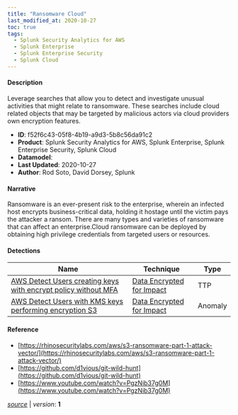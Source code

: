 ```yaml
---
title: "Ransomware Cloud"
last_modified_at: 2020-10-27
toc: true
tags:
  - Splunk Security Analytics for AWS
  - Splunk Enterprise
  - Splunk Enterprise Security
  - Splunk Cloud
---
```


#### Description

Leverage searches that allow you to detect and investigate unusual activities that might relate to ransomware. These searches include cloud related objects that may be targeted by malicious actors via cloud providers own encryption features.

- **ID**: f52f6c43-05f8-4b19-a9d3-5b8c56da91c2
- **Product**: Splunk Security Analytics for AWS, Splunk Enterprise, Splunk Enterprise Security, Splunk Cloud
- **Datamodel**: 
- **Last Updated**: 2020-10-27
- **Author**: Rod Soto, David Dorsey, Splunk

#### Narrative

Ransomware is an ever-present risk to the enterprise, wherein an infected host encrypts business-critical data, holding it hostage until the victim pays the attacker a ransom. There are many types and varieties of ransomware that can affect an enterprise.Cloud ransomware can be deployed by obtaining high privilege credentials from targeted users or resources.

#### Detections

| Name        | Technique   | Type         |
| ----------- | ----------- |--------------|
| [AWS Detect Users creating keys with encrypt policy without MFA](/cloud/aws_detect_users_creating_keys_with_encrypt_policy_without_mfa/) | [Data Encrypted for Impact](/tags/#data-encrypted-for-impact) | TTP |
| [AWS Detect Users with KMS keys performing encryption S3](/cloud/aws_detect_users_with_kms_keys_performing_encryption_s3/) | [Data Encrypted for Impact](/tags/#data-encrypted-for-impact) | Anomaly |

#### Reference

* [https://rhinosecuritylabs.com/aws/s3-ransomware-part-1-attack-vector/](https://rhinosecuritylabs.com/aws/s3-ransomware-part-1-attack-vector/)
* [https://github.com/d1vious/git-wild-hunt](https://github.com/d1vious/git-wild-hunt)
* [https://www.youtube.com/watch?v=PgzNib37g0M](https://www.youtube.com/watch?v=PgzNib37g0M)



[*source*](https://github.com/splunk/security_content/tree/develop/stories/ransomware_cloud.yml) \| *version*: **1**